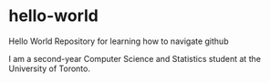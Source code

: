 # hello-world
Hello World Repository for learning how to navigate github

I am a second-year Computer Science and Statistics student at the University of Toronto.
